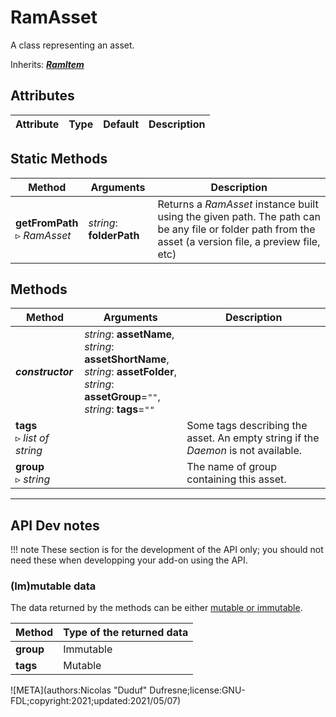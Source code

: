 # RamAsset

A class representing an asset.

Inherits: [***RamItem***](ram_item.md)

## Attributes

| Attribute | Type | Default | Description |
| --- | --- | --- | --- |

## Static Methods

| Method | Arguments | Description |
| --- | --- | --- |
| **getFromPath**<br />▹ *RamAsset* | *string*: **folderPath**<br /> | Returns a *RamAsset* instance built using the given path. The path can be any file or folder path from the asset (a version file, a preview file, etc) |

## Methods

| Method | Arguments | Description |
| --- | --- | --- |
| ***constructor*** | *string*: **assetName**,<br />*string*: **assetShortName**,<br />*string*: **assetFolder**,<br />*string*: **assetGroup**=`""`,<br />*string*: **tags**=`""` | |
| **tags**<br />▹ *list of string* |  | Some tags describing the asset. An empty string if the *Daemon* is not available. |
| **group**<br />▹ *string* | | The name of group containing this asset. |

____

## API Dev notes

!!! note
    These section is for the development of the API only; you should not need these when developping your add-on using the API.

### (Im)mutable data

The data returned by the methods can be either [mutable or immutable](implementation.md#accessing-the-data).

| Method | Type of the returned data |
| --- | --- |
| **group** | <i class="fa fa-lock"></i> Immutable |
| **tags** | <i class="fa fa-pen"></i> Mutable |

![META](authors:Nicolas "Duduf" Dufresne;license:GNU-FDL;copyright:2021;updated:2021/05/07)